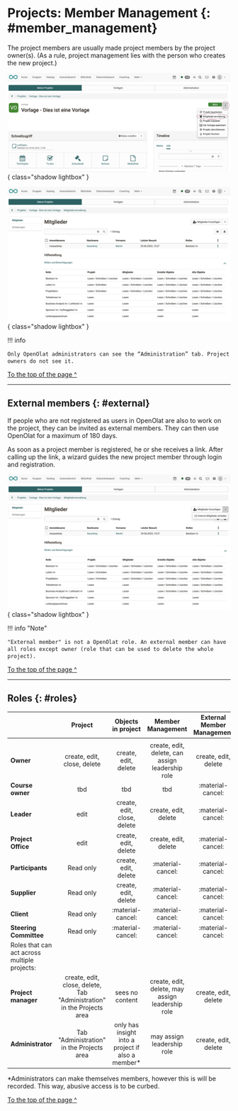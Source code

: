 # Projects: Member Management {: #member_management}

The project members are usually made project members by the project owner(s). (As a rule, project management lies with the person who creates the new project.)

![projekte_mitgliederverwaltung_aufrufen_v1_de.png](assets/projekte_mitgliederverwaltung_aufrufen_v1_de.png){ class="shadow lightbox" }

![projekte_mitgliederverwaltung_v1_de.png](assets/projekte_mitgliederverwaltung_v1_de.png){ class="shadow lightbox" }

!!! info 

    Only OpenOlat administrators can see the “Administration” tab. Project owners do not see it.

[To the top of the page ^](#member_management)

---


## External members {: #external}

If people who are not registered as users in OpenOlat are also to work on the project, they can be invited as external members. They can then use OpenOlat for a maximum of 180 days.

As soon as a project member is registered, he or she receives a link. After calling up the link, a wizard guides the new project member through login and registration.

![projekte_mitgliederverwaltung_externe_einladen_v1_de.png](assets/projekte_mitgliederverwaltung_externe_einladen_v1_de.png){ class="shadow lightbox" }

!!! info "Note"

    "External member" is not a OpenOlat role. An external member can have all roles except owner (role that can be used to delete the whole project). 

[To the top of the page ^](#member_management)

---


## Roles {: #roles}

|    | Project| Objects in project |Member Management | External Member Management |
| ------------------------------------------------------------- | :--------------: | :--------------: | :--------------: | :--------------: |
|                                                                                       |
|**Owner** | create, edit, close, delete | create, edit, delete | create, edit, delete, can assign leadership role | create, edit, delete |
|**Course owner** | tbd | tbd | tbd | :material-cancel: |
|**Leader**| edit | create, edit, close, delete | create, edit, delete | :material-cancel: |
|**Project Office** | edit | create, edit, delete | create, edit, delete | :material-cancel: |
|**Participants**              | Read only | create, edit, delete            | :material-cancel: |     :material-cancel:    |
|**Supplier**         | Read only           | create, edit, delete | :material-cancel:| :material-cancel: |
|**Client**          | Read only           | :material-cancel: | :material-cancel: | :material-cancel: |
|**Steering Committee**         | Read only          | :material-cancel: | :material-cancel:| :material-cancel: |
| Roles that can act across multiple projects:                                                                                                   |
|**Project manager**                                        | create, edit, close, delete, Tab "Administration" in the Projects area      | sees no content | create, edit, delete, may assign leadership role | create, edit, delete  |
|**Administrator**                                         | Tab "Administration" in the Projects area      | only has insight into a project if also a member*       | may assign leadership role | create, edit, delete  |


*Administrators can make themselves members, however this is will be recorded. This way, abusive access is to be curbed.

[To the top of the page ^](#member_management)

